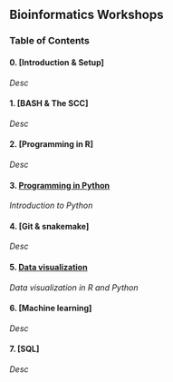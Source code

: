 ## Bioinformatics Workshops

### Table of Contents

#### 0. [Introduction & Setup]
*Desc*

#### 1. [BASH & The SCC]
*Desc*

#### 2. [Programming in R]
*Desc*

#### 3. [Programming in Python](workshops/python-programming/README.md)
*Introduction to Python*

#### 4. [Git & snakemake]
*Desc*

#### 5. [Data visualization](workshops/{data-visualization}/README.md)
*Data visualization in R and Python*

#### 6. [Machine learning]
*Desc*

#### 7. [SQL]
*Desc*